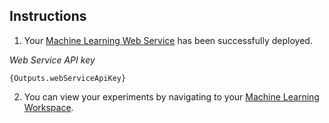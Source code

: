 ﻿## Instructions

1. Your [Machine Learning Web Service]({Outputs.webServiceHelpUrl}) has been successfully deployed.

_Web Service API key_
```
{Outputs.webServiceApiKey}
```

2. You can view your experiments by navigating to your [Machine Learning Workspace]({Outputs.mlListExperimentsUrl}).
